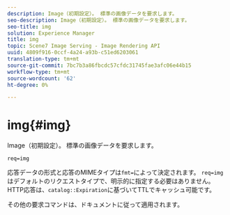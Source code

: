 ```yaml
---
description: Image（初期設定）。 標準の画像データを要求します。
seo-description: Image（初期設定）。 標準の画像データを要求します。
seo-title: img
solution: Experience Manager
title: img
topic: Scene7 Image Serving - Image Rendering API
uuid: 4809f916-0ccf-4a24-a93b-c51ed6203061
translation-type: tm+mt
source-git-commit: 7bc7b3a86fbcdc57cfdc31745fae3afc06e44b15
workflow-type: tm+mt
source-wordcount: '62'
ht-degree: 0%

---
```



# img{#img}

Image（初期設定）。 標準の画像データを要求します。

`req=img`

応答データの形式と応答のMIMEタイプは`fmt=`によって決定されます。 `req=img` はデフォルトのリクエストタイプで、明示的に指定する必要はありません。HTTP応答は、`catalog::Expiration`に基づいてTTLでキャッシュ可能です。

その他の要求コマンドは、ドキュメントに従って適用されます。
